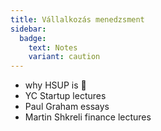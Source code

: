 ```yaml
---
title: Vállalkozás menedzsment
sidebar:
  badge:
    text: Notes
    variant: caution
---
```


- why HSUP is 🤡
- YC Startup lectures
- Paul Graham essays
- Martin Shkreli finance lectures
